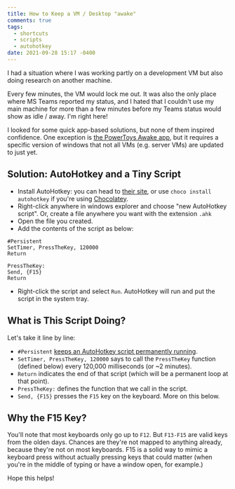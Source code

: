 ```yaml
---
title: How to Keep a VM / Desktop "awake"
comments: true
tags:
  - shortcuts
  - scripts
  - autohotkey
date: 2021-09-28 15:17 -0400
---
```

I had a situation where I was working partly on a development VM but also doing research on another machine.

Every few minutes, the VM would lock me out. It was also the only place where MS Teams reported my status, and I hated that I couldn't use my main machine for more than a few minutes before my Teams status would show as idle / away. I'm right here!

I looked for some quick app-based solutions, but none of them inspired confidence. One exception is [the PowerToys Awake app](https://docs.microsoft.com/en-us/windows/powertoys/awake), but it requires a specific version of windows that not all VMs (e.g. server VMs) are updated to just yet.

## Solution: AutoHotkey and a Tiny Script

* Install AutoHotkey: you can head to [their site](https://www.autohotkey.com/), or use  `choco install autohotkey` if you're using [Chocolatey](https://chocolatey.org/).
* Right-click anywhere in windows explorer and choose "new AutoHotkey script". Or, create a file anywhere you want with the extension `.ahk`
* Open the file you created.
* Add the contents of the script as below:

```plaintext
#Persistent
SetTimer, PressTheKey, 120000
Return

PressTheKey:
Send, {F15}
Return
```

* Right-click the script and select `Run`. AutoHotkey will run and put the script in the system tray.

## What is This Script Doing?

Let's take it line by line:

* `#Persistent` [keeps an AutoHotkey script permanently running](https://www.autohotkey.com/docs/commands/_Persistent.htm).
* `SetTimer, PressTheKey, 120000` says to call the `PressTheKey` function (defined below) every 120,000 milliseconds (or ~2 minutes).
* `Return` indicates the end of that script (which will be a permanent loop at that point).
* `PressTheKey:` defines the function that we call in the script.
* `Send, {F15}` presses the `F15` key on the keyboard. More on this below.

## Why the F15 Key?

You'll note that most keyboards only go up to `F12`. But `F13-F15` are valid keys from the olden days. Chances are they're not mapped to anything already, because they're not on most keyboards. F15 is a solid way to mimic a keyboard press without actually pressing keys that could matter (when you're in the middle of typing or have a window open, for example.)

Hope this helps!

